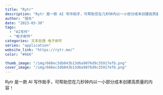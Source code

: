 ```yaml
---
title: "Rytr"
description: "Rytr 是一款 AI 写作助手，可帮助您在几秒钟内以一小部分成本创建高质量的内容！ "
author: "瑞东"
date: "2023-03-30"
tags:
  - "AI写作"
  - "电子邮件"
categories: 文本处理 电子邮件
series: "application"
website_link: "https://rytr.me/"
color: "#666"

thumb_image: "/img/668ec3db043b13d6a9076d9c35917efb.png"
cover_image: "/img/668ec3db043b13d6a9076d9c35917efb.png"
---
```


Rytr 是一款 AI 写作助手，可帮助您在几秒钟内以一小部分成本创建高质量的内容！ 